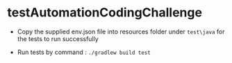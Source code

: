# testAutomationCodingChallenge


- Copy the supplied env.json file into resources folder under `test\java` 
for the tests to run successfully

- Run tests by command : `./gradlew build test`